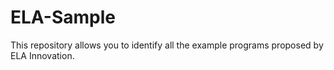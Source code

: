 # ELA-Sample
This repository allows you to identify all the example programs proposed by ELA Innovation.
